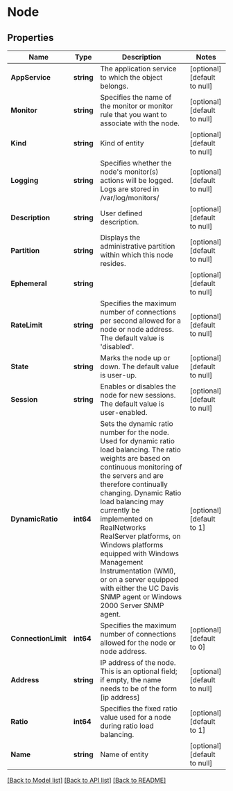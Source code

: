 # Node

## Properties
Name | Type | Description | Notes
------------ | ------------- | ------------- | -------------
**AppService** | **string** | The application service to which the object belongs. | [optional] [default to null]
**Monitor** | **string** | Specifies the name of the monitor or monitor rule that you want to associate with the node. | [optional] [default to null]
**Kind** | **string** | Kind of entity | [optional] [default to null]
**Logging** | **string** | Specifies whether the node&#39;s monitor(s) actions will be logged. Logs are stored in /var/log/monitors/ | [optional] [default to null]
**Description** | **string** | User defined description. | [optional] [default to null]
**Partition** | **string** | Displays the administrative partition within which this node resides. | [optional] [default to null]
**Ephemeral** | **string** |  | [optional] [default to null]
**RateLimit** | **string** | Specifies the maximum number of connections per second allowed for a node or node address. The default value is &#39;disabled&#39;. | [optional] [default to null]
**State** | **string** | Marks the node up or down. The default value is user-up. | [optional] [default to null]
**Session** | **string** | Enables or disables the node for new sessions. The default value is user-enabled. | [optional] [default to null]
**DynamicRatio** | **int64** | Sets the dynamic ratio number for the node. Used for dynamic ratio load balancing. The ratio weights are based on continuous monitoring of the servers and are therefore continually changing. Dynamic Ratio load balancing may currently be implemented on RealNetworks RealServer platforms, on Windows platforms equipped with Windows Management Instrumentation (WMI), or on a server equipped with either the UC Davis SNMP agent or Windows 2000 Server SNMP agent. | [optional] [default to 1]
**ConnectionLimit** | **int64** | Specifies the maximum number of connections allowed for the node or node address. | [optional] [default to 0]
**Address** | **string** | IP address of the node. This is an optional field; if empty, the name needs to be of the form [ip address] | [optional] [default to null]
**Ratio** | **int64** | Specifies the fixed ratio value used for a node during ratio load balancing. | [optional] [default to 1]
**Name** | **string** | Name of entity | [optional] [default to null]

[[Back to Model list]](../README.md#documentation-for-models) [[Back to API list]](../README.md#documentation-for-api-endpoints) [[Back to README]](../README.md)


